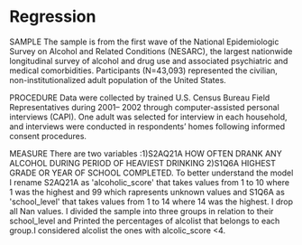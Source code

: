 # Regression
SAMPLE
The sample is from the first wave of the National Epidemiologic Survey on Alcohol and
Related Conditions (NESARC), the largest nationwide longitudinal survey of alcohol and
drug use and associated psychiatric and medical comorbidities. Participants (N=43,093)
represented the civilian, non-institutionalized adult population of the United States.

PROCEDURE
Data were collected by trained U.S. Census Bureau Field Representatives during 2001–
2002 through computer-assisted personal interviews (CAPI). One adult was selected for
interview in each household, and interviews were conducted in respondents’ homes
following informed consent procedures.

MEASURE
There are two variables :1)S2AQ21A HOW OFTEN DRANK ANY ALCOHOL DURING PERIOD OF HEAVIEST DRINKING
2)S1Q6A HIGHEST GRADE OR YEAR OF SCHOOL COMPLETED.
To better understand the model I rename S2AQ21A as 'alcoholic_score' that takes values from 1 to 10 where 1 was the highest and 99 which rapresents unknown values and S1Q6A as 'school_level' that takes values from 1 to 14 where 14 was the highest. I drop all Nan values.
I divided the sample into three groups in relation to their school_level and Printed the percentages of alcolist that belongs to each group.I considered alcolist the ones with alcolic_score <4.
